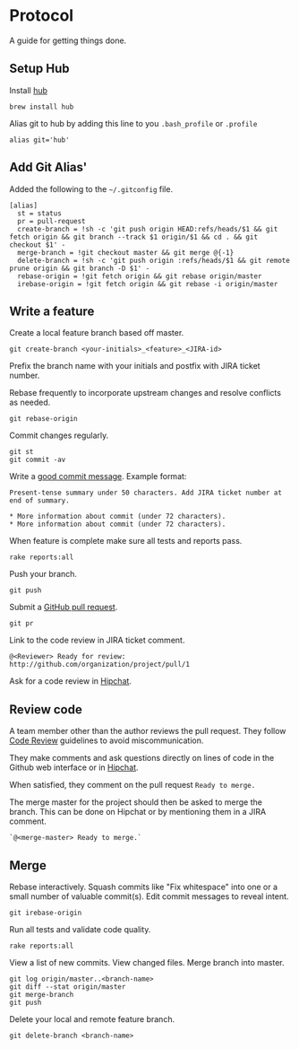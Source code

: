 Protocol
========

A guide for getting things done.

<!--

Set up laptop
-------------

Install the latest version of Xcode from the App Store.

Set up your laptop with [this script](https://github.com/thoughtbot/laptop)
and [these dotfiles](https://github.com/thoughtbot/dotfiles).

Create Rails app
----------------

Get Suspenders.

    gem install suspenders

Create the app.

    suspenders app --heroku true --github organization/app

Create iOS app
--------------

Create a new project in Xcode with these settings:

* Check 'Create local git repository for this project'.
* Check 'Use Automatic Reference Counting'.
* Set an appropriate 2 or 3 letter class prefix.
* Set the Base SDK to 'Latest iOS'.
* Set the iOS Deployment Target to 6.0.
* Use the Apple LLVM compiler.

Get liftoff.

    gem install liftoff

Run liftoff in the project directory.

    liftoff

Set up Rails app
----------------

Get the code.

    git clone git@github.com:organization/app.git

Set up the app's dependencies.

    cd project
    ./bin/setup

Use [Heroku config](https://github.com/ddollar/heroku-config) to get `ENV`
variables.

    heroku config:pull --remote staging

Delete extra lines in `.env`, leaving only those needed for app to function
properly. For example: `BRAINTREE_MERCHANT_ID` and `S3_SECRET`.

Use [Foreman](http://goo.gl/oy4uw) to run the app locally.

    foreman start

It uses your `.env` file and `Procfile` to run processes just like Heroku's
[Cedar](https://devcenter.heroku.com/articles/cedar/) stack.

Maintain a Rails app
--------------------

* Avoid including files in source control that are specific to your
  development machine or process.
* Delete local and remote feature branches after merging.
* Perform work in a feature branch.
* Rebase frequently to incorporate upstream changes.
* Use a [pull request](http://goo.gl/Kmdee) for code reviews.

-->

Setup Hub
-----------
Install [hub](https://github.com/defunkt/hub)

    brew install hub

Alias git to hub by adding this line to you ``.bash_profile`` or ``.profile``

    alias git='hub'

Add Git Alias'
-------------

Added the following to the ``~/.gitconfig`` file.

    [alias]
      st = status
      pr = pull-request
      create-branch = !sh -c 'git push origin HEAD:refs/heads/$1 && git fetch origin && git branch --track $1 origin/$1 && cd . && git checkout $1' -
      merge-branch = !git checkout master && git merge @{-1}
      delete-branch = !sh -c 'git push origin :refs/heads/$1 && git remote prune origin && git branch -D $1' -
      rebase-origin = !git fetch origin && git rebase origin/master
      irebase-origin = !git fetch origin && git rebase -i origin/master

Write a feature
---------------

Create a local feature branch based off master.

    git create-branch <your-initials>_<feature>_<JIRA-id>

Prefix the branch name with your initials and postfix with JIRA ticket number.

Rebase frequently to incorporate upstream changes and resolve conflicts as needed.

    git rebase-origin

Commit changes regularly.

    git st
    git commit -av

Write a [good commit message](http://goo.gl/w11us). Example format:

    Present-tense summary under 50 characters. Add JIRA ticket number at end of summary.

    * More information about commit (under 72 characters).
    * More information about commit (under 72 characters).

When feature is complete make sure all tests and reports pass.

    rake reports:all

Push your branch.

    git push

Submit a [GitHub pull request](http://goo.gl/Kmdee).

    git pr

Link to the code review in JIRA ticket comment.

    @<Reviewer> Ready for review: http://github.com/organization/project/pull/1

Ask for a code review in [Hipchat](http://hipchat.com).

Review code
-----------

A team member other than the author reviews the pull request. They follow
[Code Review](../code-review) guidelines to avoid
miscommunication.

They make comments and ask questions directly on lines of code in the Github
web interface or in [Hipchat](http://hipchat.com).

When satisfied, they comment on the pull request `Ready to merge.`

The merge master for the project should then be asked to merge the branch.
This can be done on Hipchat or by mentioning them in a JIRA comment.

    `@<merge-master> Ready to merge.`

Merge
-----

Rebase interactively. Squash commits like "Fix whitespace" into one or a
small number of valuable commit(s). Edit commit messages to reveal intent.

    git irebase-origin

Run all tests and validate code quality.

    rake reports:all

View a list of new commits. View changed files. Merge branch into master.

    git log origin/master..<branch-name>
    git diff --stat origin/master
    git merge-branch
    git push

Delete your local and remote feature branch.

    git delete-branch <branch-name>

<!--

Deploy
------

View a list of new commits. View changed files. Deploy to
[Heroku](https://devcenter.heroku.com/articles/quickstart) staging.

    git fetch staging
    git log staging/master..master
    git diff --stat staging/master
    git push staging

If necessary, run migrations and restart the dynos.

    heroku run rake db:migrate --remote staging
    heroku restart --remote staging

[Introspect](http://goo.gl/tTgVF) to make sure everything's ok.

    watch heroku ps --remote staging

Test the feature in browser.

Deploy to production.

    git fetch production
    git log production/master..master
    git diff --stat production/master
    git push production
    heroku run rake db:migrate --remote production
    heroku restart --remote production
    watch heroku ps --remote production

Watch logs and metrics dashboards.

Close pull request and comment `Merged.`

Set Up Production Environment
-----------------------------

* Make sure that your
  [`Procfile`](https://devcenter.heroku.com/articles/procfile)
  is set up to run Unicorn.
* Make sure the PG Backups add-on is enabled.
* Create a read-only [Heroku Follower](http://goo.gl/xWDMx) for your
  production database. If a Heroku database outage occurs, Heroku can use the
  follower to get your app back up and running faster.

-->